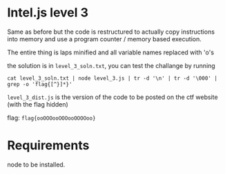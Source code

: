 # Intel.js level 3

Same as before but the code is restructured to actually copy instructions into memory and use a program counter / memory based execution.

The entire thing is laps minified and all variable names replaced with 'o's

the solution is in `level_3_soln.txt`, you can test the challange by running

```
cat level_3_soln.txt | node level_3.js | tr -d '\n' | tr -d '\000' | grep -o 'flag{[^}]*}'
```

`level_3_dist.js` is the version of the code to be posted on the ctf website (with the flag hidden)

flag: `flag{ooOOOooOOOooOOOOoo}`


# Requirements

node to be installed.
